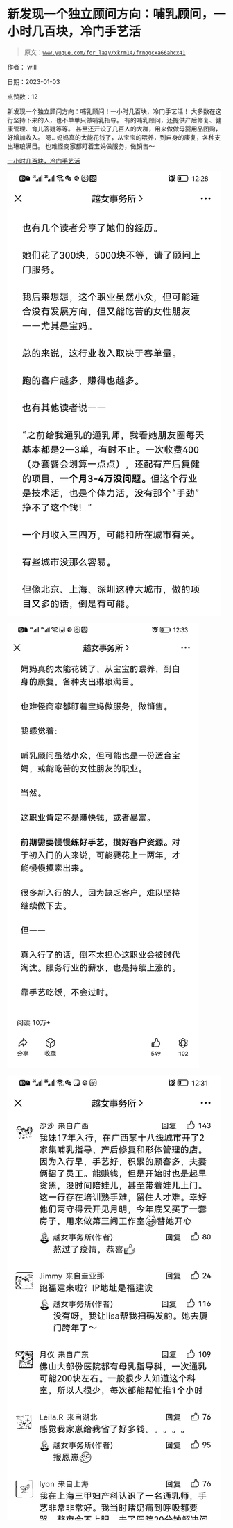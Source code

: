 # 新发现一个独立顾问方向：哺乳顾问，一小时几百块，冷门手艺活

> 原文：[`www.yuque.com/for_lazy/xkrm14/frnogcxa66ahcx41`](https://www.yuque.com/for_lazy/xkrm14/frnogcxa66ahcx41)



作者： will 

日期：2023-01-03 

点赞数：12 

新发现一个独立顾问方向：哺乳顾问！一小时几百块，冷门手艺活！ 大多数在这行坚持下来的人，也不单单只做哺乳指导。 有的哺乳顾问，还提供产后修复、健康管理、育儿答疑等等。 甚至还开设了几百人的大群，用来做做母婴用品团购，好增加收入。 嗯.. 妈妈真的太能花钱了，从宝宝的喂养，到自身的康复，各种支出琳琅满目。 也难怪商家都盯着宝妈做服务，做销售～ 

[一小时几百块，冷门手艺活](https://mp.weixin.qq.com/s/VrNJXmb9PcVVcHoBVV_vIw) 

![](img/15863ece50d60ad9e0f397d6e016e0f7.png) 

![](img/77cf390598024c0604577fdbcf6f5534.png) 

![](img/57b411e96592b280bccfbe4f7e9f5a8d.png) 

